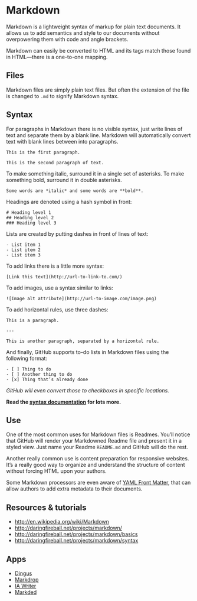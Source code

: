 # Markdown

Markdown is a lightweight syntax of markup for plain text documents.
It allows us to add semantics and style to our documents without overpowering them with code and angle brackets.

Markdown can easily be converted to HTML and its tags match those found in HTML—there is a one-to-one mapping.

## Files

Markdown files are simply plain text files.
But often the extension of the file is changed to `.md` to signify Markdown syntax.

## Syntax

For paragraphs in Markdown there is no visible syntax,
just write lines of text and separate them by a blank line.
Markdown will automatically convert text with blank lines between into paragraphs.

	This is the first paragraph.
	
	This is the second paragraph of text.

To make something italic, surround it in a single set of asterisks.
To make something bold, surround it in double asterisks.

	Some words are *italic* and some words are **bold**.

Headings are denoted using a hash symbol in front:

	# Heading level 1
	## Heading level 2
	### Heading level 3

Lists are created by putting dashes in front of lines of text:

	- List item 1
	- List item 2
	- List item 3

To add links there is a little more syntax:

	[Link this text](http://url-to-link-to.com/)

To add images, use a syntax similar to links:

	![Image alt attribute](http://url-to-image.com/image.png)

To add horizontal rules, use three dashes:

	This is a paragraph.
	
	---
	
	This is another paragraph, separated by a horizontal rule.

And finally, GitHub supports to-do lists in Markdown files using the following format:

	- [ ] Thing to do
	- [ ] Another thing to do
	- [x] Thing that’s already done

*GitHub will even convert those to checkboxes in specific locations.*

**Read the [syntax documentation](http://daringfireball.net/projects/markdown/syntax) for lots more.**

## Use

One of the most common uses for Markdown files is Readmes.
You’ll notice that GitHub will render your Markdowned Readme file and present it in a styled view.
Just name your Readme `README.md` and GitHub will do the rest.

Another really common use is content preparation for responsive websites.
It’s a really good way to organize and understand the structure of content without forcing HTML upon your authors.

Some Markdown processors are even aware of [YAML Front Matter](http://jekyllrb.com/docs/frontmatter/), that can allow authors to add extra metadata to their documents.

## Resources & tutorials

- <http://en.wikipedia.org/wiki/Markdown>
- <http://daringfireball.net/projects/markdown/>
- <http://daringfireball.net/projects/markdown/basics>
- <http://daringfireball.net/projects/markdown/syntax>

## Apps

- [Dingus](http://daringfireball.net/projects/markdown/dingus)
- [Markdrop](http://www.markdrop.com/)
- [IA Writer](http://www.iawriter.com/)
- [Markded](http://markedapp.com/)
